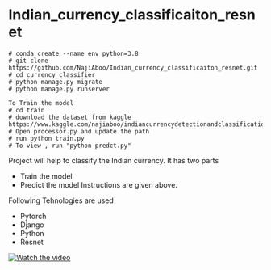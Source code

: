 # Indian_currency_classificaiton_resnet
    # conda create --name env python=3.8
    # git clone https://github.com/NajiAboo/Indian_currency_classificaiton_resnet.git
    # cd currency_classifier
    # python manage.py migrate
    # python manage.py runserver 
    
    To Train the model 
    # cd train 
    # download the dataset from kaggle  https://www.kaggle.com/najiaboo/indiancurrencydetectionandclassification
    # Open processor.py and update the path 
    # run python train.py 
    # To view , run "python predct.py"
    
Project will help to classify the Indian currency.
It has two parts 
   - Train the model 
   - Predict the model 
 Instructions are given above. 
 
Following Tehnologies are used
  - Pytorch 
  - Django
  - Python
  - Resnet 
 
 
[![Watch the video](https://i.imgur.com/vKb2F1B.png)](https://youtu.be/tYqGyag4mT8)
 
    
